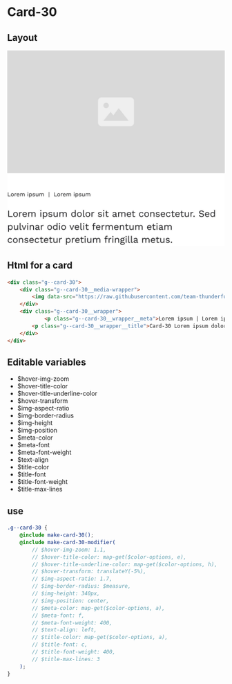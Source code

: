 # Card-30

## Layout

![alt text][card-30]

[card-30]: /src/img/global-components/card/card-30.jpg

## Html for a card

```html
<div class="g--card-30">
    <div class="g--card-30__media-wrapper">
        <img data-src="https://raw.githubusercontent.com/team-thunderfoot/ui/main/src/img/global-components/img-placeholder.jpg" src="/src/img/global-components/placeholder.jpg" alt="alt text" class="g--card-30__media-wrapper__media g--lazy-01" />
    </div>
    <div class="g--card-30__wrapper">
            <p class="g--card-30__wrapper__meta">Lorem ipsum | Lorem ipsum</p>
        <p class="g--card-30__wrapper__title">Card-30 Lorem ipsum dolor sit amet consectetur. Sed pulvinar odio velit fermentum etiam consectetur pretium fringilla metus.</p>
    </div>
</div>
```

## Editable variables

- $hover-img-zoom
- $hover-title-color
- $hover-title-underline-color
- $hover-transform
- $img-aspect-ratio
- $img-border-radius
- $img-height
- $img-position
- $meta-color
- $meta-font
- $meta-font-weight
- $text-align
- $title-color
- $title-font
- $title-font-weight
- $title-max-lines

## use

```scss
.g--card-30 {
    @include make-card-30();
    @include make-card-30-modifier(
        // $hover-img-zoom: 1.1,
        // $hover-title-color: map-get($color-options, e),
        // $hover-title-underline-color: map-get($color-options, h),
        // $hover-transform: translateY(-5%),
        // $img-aspect-ratio: 1.7,
        // $img-border-radius: $measure,
        // $img-height: 340px,
        // $img-position: center,
        // $meta-color: map-get($color-options, a),
        // $meta-font: f,
        // $meta-font-weight: 400,
        // $text-align: left,
        // $title-color: map-get($color-options, a),
        // $title-font: c,
        // $title-font-weight: 400,
        // $title-max-lines: 3
    );
}
```
